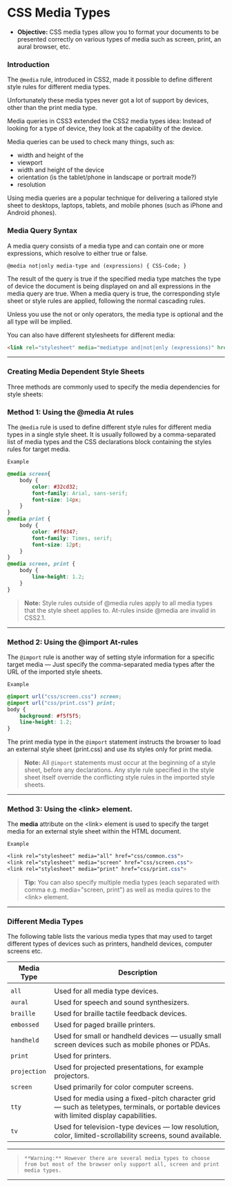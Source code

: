 # CSS Media Types
- **Objective:** CSS media types allow you to format your documents to be presented correctly on various types of media such as screen, print, an aural browser, etc.

### Introduction
The `@media` rule, introduced in CSS2, made it possible to define different style rules for different media types.

Unfortunately these media types never got a lot of support by devices, other than the print media type.

Media queries in CSS3 extended the CSS2 media types idea: Instead of looking for a type of device, they look at the capability of the device.

Media queries can be used to check many things, such as:

- width and height of the 
- viewport
- width and height of the device
- orientation (is the tablet/phone in landscape or portrait mode?)
- resolution

Using media queries are a popular technique for delivering a tailored style sheet to desktops, laptops, tablets, and mobile phones (such as iPhone and Android phones).

### Media Query Syntax
A media query consists of a media type and can contain one or more expressions, which resolve to either true or false.

`@media not|only media-type and (expressions) {
  CSS-Code;
}`

The result of the query is true if the specified media type matches the type of device the document is being displayed on and all expressions in the media query are true. When a media query is true, the corresponding style sheet or style rules are applied, following the normal cascading rules.

Unless you use the not or only operators, the media type is optional and the all type will be implied.

You can also have different stylesheets for different media:

```html
<link rel="stylesheet" media="mediatype and|not|only (expressions)" href="print.css">
```
---
### Creating Media Dependent Style Sheets
Three methods are commonly used to specify the media dependencies for style sheets:

### Method 1: Using the @media At rules

The `@media` rule is used to define different style rules for different media types in a single style sheet. It is usually followed by a comma-separated list of media types and the CSS declarations block containing the styles rules for target media.

`Example`
```css
@media screen{
    body {
        color: #32cd32;
        font-family: Arial, sans-serif;
        font-size: 14px;
    }
}
@media print {
    body {
        color: #ff6347;
        font-family: Times, serif;
        font-size: 12pt;
    }
}
@media screen, print {
    body {
        line-height: 1.2;
    }
}
```
> **Note:** Style rules outside of @media rules apply to all media types that the style sheet applies to. At-rules inside @media are invalid in CSS2.1.
---
### Method 2: Using the @import At-rules
The `@import` rule is another way of setting style information for a specific target media — Just specify the comma-separated media types after the URL of the imported style sheets.

`Example`
```css
@import url("css/screen.css") screen;
@import url("css/print.css") print;
body {
    background: #f5f5f5;
    line-height: 1.2;
}
```
The print media type in the `@import` statement instructs the browser to load an external style sheet (print.css) and use its styles only for print media.

>**Note:** All `@import` statements must occur at the beginning of a style sheet, before any declarations. Any style rule specified in the style sheet itself override the conflicting style rules in the imported style sheets.
---
### Method 3: Using the \<link> element.
The **media** attribute on the \<link> element is used to specify the target media for an external style sheet within the HTML document.

`Example`
```css
<link rel="stylesheet" media="all" href="css/common.css">
<link rel="stylesheet" media="screen" href="css/screen.css">
<link rel="stylesheet" media="print" href="css/print.css">
```
> **Tip:** You can also specify multiple media types (each separated with comma e.g. media="screen, print") as well as media quires to the \<link> element.
---
### Different Media Types
The following table lists the various media types that may used to target different types of devices such as printers, handheld devices, computer screens etc.

| Media Type   | Description                                                                                                                              |
| ------------ | ---------------------------------------------------------------------------------------------------------------------------------------- |
|  |
| `all`        | Used for all media type devices.                                                                                                         |
| `aural`      | Used for speech and sound synthesizers.                                                                                                  |
| `braille`    | Used for braille tactile feedback devices.                                                                                               |
| `embossed`   | Used for paged braille printers.                                                                                                         |
| `handheld`   | Used for small or handheld devices — usually small screen devices such as mobile phones or PDAs.                                         |
| `print`      | Used for printers.                                                                                                                       |
| `projection` | Used for projected presentations, for example projectors.                                                                                |
| `screen`     | Used primarily for color computer screens.                                                                                               |
| `tty`        | Used for media using a fixed-pitch character grid — such as teletypes, terminals, or portable devices with limited display capabilities. |
| `tv`         | Used for television-type devices — low resolution, color, limited-scrollability screens, sound available.                                |

---
> `**Warning:** However there are several media types to choose from but most of the browser only support all, screen and print media types.`
---